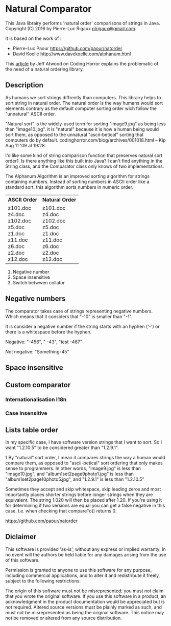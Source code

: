 # Natural Comparator


This Java librairy performs 'natural order' comparisons of strings in Java. Copyright (C) 2016 by Pierre-Luc Rigaux plrigaux@gmail.com.


It is based on the work of : 

* Pierre-Luc Paour <https://github.com/paour/natorder>
* David Koelle <http://www.davekoelle.com/alphanum.html>

This [article](http://blog.codinghorror.com/sorting-for-humans-natural-sort-order/) by Jeff Atwood on Coding Horror explains the problematic of the need of a natural ordering library.

## Description

As humans we sort strings diffrently than computers. This librairy helps to sort string in natural order. The natural order is the way humans would sort elements contrary as the default computer sorting order wich follow the "unnatural" ASCII order.

"Natural sort" is the widely-used term for sorting "image9.jpg" as being less than "image10.jpg". it is "natural" because it is how a human being would sort them, as opposed to the unnatural "ascii-betical" sorting that computers do by default. codinghorror.com/blog/archives/001018.html – Kip Aug 11 '09 at 19:28


I'd like some kind of string comparison function that preserves natural sort order1. Is there anything like this built into Java? I can't find anything in the String class, and the Comparator class only knows of two implementations.

The Alphanum Algorithm is an improved sorting algorithm for strings
containing numbers.  Instead of sorting numbers in ASCII order like
a standard sort, this algorithm sorts numbers in numeric order.

<table>
<tr><th>ASCII Order<th>Natural Order</tr>
<tr><td>
     z101.doc<br>     
     z4.doc<br>
     z102.doc<br>     
     z5.doc<br>    
     z1.doc<br>
     z11.doc<br>    
     z6.doc<br>    
     z2.doc<br>
     z12.doc<br>
     </td>
     <td>
     z101.doc<br>     
     z4.doc<br>
     z102.doc<br>     
     z5.doc<br>    
     z1.doc<br>
     z11.doc<br>    
     z6.doc<br>    
     z2.doc<br>
     z12.doc<br>
     </tr>
</table>


1. Negative number
2. Space insensitive
1. Switch betwwen collator


## Negative numbers

The comparator takes case of strings representing negative numbers. Which means that it considers that "-10" is smaller than "-1".

It is consider a negative number if the string starts with an hyphen ('-') or there is a whitespace before the hyphen. 

Negative: "-456", " -43", "test  -467"

Not negative: "Something-45" 

## Space insensitive

## Custom comparator
### Internationalisation I18n

### Case insensitive

## Lists table order
In my specific case, I have software version strings that I want to sort. So I want "1.2.10.5" to be considered greater than "1.2.9.1".




1 By "natural" sort order, I mean it compares strings the way a human would compare them, as opposed to "ascii-betical" sort ordering that only makes sense to programmers. In other words, "image9.jpg" is less than "image10.jpg", and "album1set2page9photo1.jpg" is less than "album1set2page10photo5.jpg", and "1.2.9.1" is less than "1.2.10.5"



Sometimes they accept and skip whitespace, skip leading zeros and most importantly places shorter strings before longer strings when they are equivalent. The string 1.020 will then be placed after 1.20. If you're using it for determining if two versions are equal you can get a false negative in this case. I.e. when checking that compareTo() returns 0.



https://github.com/paour/natorder


## Diclaimer
This software is provided 'as-is', without any express or implied warranty. In no event will the authors be held liable for any damages arising from the use of this software.

Permission is granted to anyone to use this software for any purpose, including commercial applications, and to alter it and redistribute it freely, subject to the following restrictions:

The origin of this software must not be misrepresented; you must not claim that you wrote the original software. If you use this software in a product, an acknowledgment in the product documentation would be appreciated but is not required.
Altered source versions must be plainly marked as such, and must not be misrepresented as being the original software.
This notice may not be removed or altered from any source distribution.

